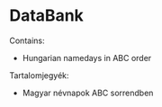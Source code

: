 # DataBank

Contains:

 - Hungarian namedays in ABC order

Tartalomjegyék:

 - Magyar névnapok ABC sorrendben
